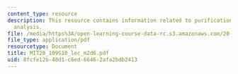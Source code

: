 ```yaml
---
content_type: resource
description: This resource contains information related to purification and protein
  analysis.
file: /media/https%3A/open-learning-course-data-rc.s3.amazonaws.com/20-109-laboratory-fundamentals-in-biological-engineering-spring-2010/8fcfe12b40d1c6ed66462afa2bdb2413_MIT20_109S10_lec_m2d6.pdf
file_type: application/pdf
resourcetype: Document
title: MIT20_109S10_lec_m2d6.pdf
uid: 8fcfe12b-40d1-c6ed-6646-2afa2bdb2413
---
```

